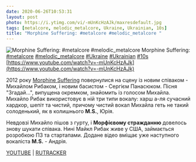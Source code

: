```yaml
---
date: 2020-06-26T10:53:31
layout: post
photo: https://i.ytimg.com/vi/-mUnKcHzAJk/maxresdefault.jpg
tags: [metalcore, melodic_metalcore, Ukraine, Ukrainian, 10s]
title: "Morphine Suffering: #metalcore #melodic_metalcore "
---
```

![Morphine Suffering: #metalcore #melodic_metalcore ](https://i.ytimg.com/vi/-mUnKcHzAJk/maxresdefault.jpg)
Morphine Suffering: [#metalcore](/tags/#metalcore) [#melodic_metalcore](/tags/#melodic_metalcore) [#Ukraine](/tags/#Ukraine) [#Ukrainian](/tags/#Ukrainian) [#10s](/tags/#10s) [https://www.youtube.com/watch?v=-mUnKcHzAJk](https://www.youtube.com/watch?v=-mUnKcHzAJk)

2012 року [Morphine Suffering](/2020-05-29-morphine-suffering--metalcore-post-hardcore-ukraine) повернулися на сцену із новим співаком - Михайлом Рибаком, і новим басистом - Сергієм Панасюком. Пісня &quot;Згадай...&quot;, випущена окремком, знайомить із голосом Михайла. Михайло Рибак використовує в ній три типи вокалу: харш а-ля сучасний хардкор, шепіт та чистий, причому чистий вокал Михайла геть не такий солоденький, як в колишнього **M.S.**, Юрія.

Невдовзі Михайло пішов з гурту, і **Морфієвому стражданню** довелось знову шукати співака. Нині Майкл Рибак живе у США, займається розробкою ПЗ та стартапами. Додане відео вміщає уже наступного вокаліста **M.S.** - Андрія.

[YOUTUBE](https://www.youtube.com/watch?v=qjM4CLWP7P0) \| [RUTRACKER](https://rutracker.org/forum/viewtopic.php?t=3840430)